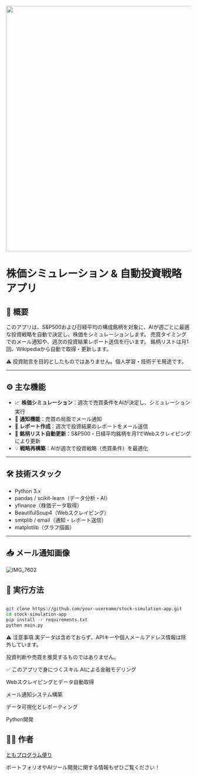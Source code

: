 <p align="center">
<img width="1280" height="670" alt="段落テキスト (1)" src="https://github.com/user-attachments/assets/948eeef3-94e2-4a3a-9afc-aaaa1a659532" />

</p>


# 株価シミュレーション & 自動投資戦略アプリ

## 📌 概要
このアプリは、S&P500および日経平均の構成銘柄を対象に、AIが週ごとに最適な投資戦略を自動で決定し、株価をシミュレーションします。
売買タイミングでのメール通知や、週次の投資結果レポート送信を行います。
銘柄リストは月1回、Wikipediaから自動で取得・更新します。

⚠️ 投資助言を目的としたものではありません。個人学習・技術デモ用途です。

---

## ⚙️ 主な機能
- 📈 **株価シミュレーション**：週次で売買条件をAIが決定し、シミュレーション実行
- 📧 **通知機能**：売買の局面でメール通知
- 📝 **レポート作成**：週次で投資結果のレポートをメール送信
- 🔄 **銘柄リスト自動更新**：S&P500・日経平均銘柄を月1でWebスクレイピングにより更新
- 💡 **戦略再構築**：AIが週次で投資戦略（売買条件）を最適化

---

## 🛠 技術スタック
- Python 3.x
- pandas / scikit-learn（データ分析・AI）
- yfinance（株価データ取得）
- BeautifulSoup4（Webスクレイピング）
- smtplib / email（通知・レポート送信）
- matplotlib（グラフ描画）

---
## 📥 メール通知画像
![IMG_7602](https://github.com/user-attachments/assets/51277f69-2d4d-426f-a78e-ab2bcad8acfe)


## 🚀 実行方法
```bash

git clone https://github.com/your-username/stock-simulation-app.git
cd stock-simulation-app
pip install -r requirements.txt
python main.py
```
⚠️ 注意事項
実データは含めておらず、APIキーや個人メールアドレス情報は除外しています。

投資判断や売買を推奨するものではありません。

✅ このアプリで身につくスキル
AIによる金融モデリング

Webスクレイピングとデータ自動取得

メール通知システム構築

データ可視化とレポーティング

Python開発

## 🧑‍💻 作者

[ともプログラム便り](https://github.com/TomoProgrammingDayori)

ポートフォリオやAIツール開発に関する情報もぜひご覧ください！
